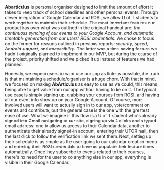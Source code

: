 **Abarticulus** is personal organiser designed to limit the amount of effort it takes to keep track of school deadlines and other personal events. Through clever integration of Google Calendar and ROSI, we allow U of T students to work together to maintain their schedule. The most important features our product has over what was outlined in the original handout are: _the continuous syncing of our events to your Google Account_, _and automatic timetable generation from our users' ROSI credentials_. We chose to focus on the former for reasons outlined in previous reports: _security_, _speed_, _Android support_, and _accessibility_. The latter was a time-saving feature we hadn't originally planned to implement in our MVP, but during the course of the project, priority shifted and we picked it up instead of features we had planned.

Honestly, we expect users to want use our app as little as possible, the truth is that maintaining a schedule/organiser is a huge chore. With that in mind, we focused on making **AbArticulus** as easy to use as we could, this means being able to get value from our app without having to be on it. The typical use case is simply signing up, grabbing your courses from ROSI, and having all our event info show up on your Google Account. Of course, more involved users will want to actually sign in to our app, vote/comment on events and contribute, but the general case is the one with the greatest ease of use. What we imagine in this flow is a U of T student who's already signed into Gmail navigating to our site, signing up via 3 clicks and a typed email address: one to allow us access to their Calendar data, another to authenticate their already signed-in account, entering their UTOR mail, then the last click to follow the verification link we sent them. Next, setting up their schedule is as simple as the user going to our calendar creation menu and entering their ROSI credentials to have us populate their lecture times automatically. Once they subscribe to events related to their courses, there's no need for the user to do anything else in our app, everything is visible in their Google Calendar.

